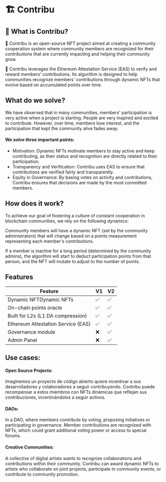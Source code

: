 # 🏗 Contribu

## 🤔 What is Contribu?

🧪 Contribu is an open-source NFT project aimed at creating a community cooperation system where community members are recognized for their contributions that are currently impacting and helping their community grow.

👾 Contribu leverages the Ethereum Attestation Service (EAS) to verify and reward members' contributions. Its algorithm is designed to help communities recognize members' contributions through dynamic NFTs that evolve based on accumulated points over time.

## What do we solve?

We have observed that in many communities, members' participation is very active when a project is starting. People are very inspired and excited to contribute. However, over time, members lose interest, and the participation that kept the community alive fades away.

#### We solve three important points:

- Motivation: Dynamic NFTs motivate members to stay active and keep contributing, as their status and recognition are directly related to their participation.
- Transparency and Verification: Contribu uses EAS to ensure that contributions are verified fairly and transparently.
- Equity in Governance: By basing votes on activity and contributions, Contribu ensures that decisions are made by the most committed members.

## How does it work?

To achieve our goal of fostering a culture of constant cooperation in blockchain communities, we rely on the following dynamics:

Community members will have a dynamic NFT (set by the community administrators) that will change based on a points measurement representing each member's contributions.

If a member is inactive for a long period (determined by the community admins), the algorithm will start to deduct participation points from that person, and the NFT will mutate to adjust to the number of points.

## Features

| Feature                            | V1  | V2  |
| ---------------------------------- | --- | --- |
| Dynamic NFTDynamic NFTs            | ✅  | ✅  |
| On-chain points oracle             | ✅  | ✅  |
| Built for L2s (L1 DA compression)  | ✅  | ✅  |
| Ethereum Attestation Service (EAS) | ✅  | ✅  |
| Governance module                  | ❌  | ✅  |
| Admin Panel                        | ❌  | ✅  |

## Use cases:

#### Open Source Projects:

Imaginemos un proyecto de código abierto quiere incentivar a sus desarrolladores y colaboradores a seguir contribuyendo. Contribu puede recompensar a estos miembros con NFTs dinámicas que reflejan sus contribuciones, incentivándolos a seguir activos.

#### DAOs:

In a DAO, where members contribute by voting, proposing initiatives or participating in governance. Member contributions are recognized with NFTs, which could grant additional voting power or access to special forums.

#### Creative Communities:

A collective of digital artists wants to recognize collaborations and contributions within their community. Contribu can award dynamic NFTs to artists who collaborate on joint projects, participate in community events, or contribute to community promotion.
